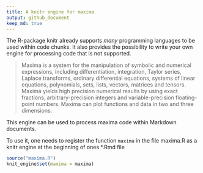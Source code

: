 ```yaml
---
title: A knitr engine for maxima
output: github_document 
keep_md: true
---
```


<!-- README.md is generated from README.Rmd. Please edit that file -->



<!-- README.md is generated from README.Rmd. Please edit that file -->

The R-package knitr already supports *many* programming languages to be used within code chunks. It also provides the possibility to write your own engine for processing code that is not supported. 

>Maxima is a system for the manipulation of symbolic and numerical expressions, including differentiation, integration, Taylor series, Laplace transforms, ordinary differential equations, systems of linear equations, polynomials, sets, lists, vectors, matrices and tensors. Maxima yields high precision numerical results by using exact fractions, arbitrary-precision integers and variable-precision floating-point numbers. Maxima can plot functions and data in two and three dimensions.

This engine can be used to process maxima code within Markdown documents. 

To use it, one needs to register the function `maxima` in the file maxima.R as a knitr engine at the beginning of ones \*.Rmd file


```r
source("maxima.R")
knit_engine$set(maxima = maxima)
```
